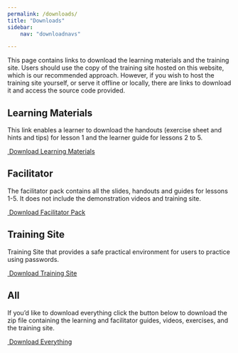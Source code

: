 ```yaml
---
permalink: /downloads/
title: "Downloads"
sidebar:
    nav: "downloadnavs"

---
```


This page contains links to download the learning materials and the training site. Users should use the copy of the training site hosted on this website, which is our recommended approach. However, if you wish to host the training site yourself, or serve it offline or locally, there are links to download it and access the source code provided.


## Learning Materials
This link enables a learner to download the handouts (exercise sheet and hints and tips) for lesson 1 and the learner guide for lessons 2 to 5. 

<a href="#" class="btn btn--primary"><i class="fas fa-download"></i>&nbsp;Download Learning Materials</a>

## Facilitator
The facilitator pack contains all the slides, handouts and guides for lessons 1-5. It does not include the demonstration videos and training site. 

<a href="#" class="btn btn--primary"><i class="fas fa-download"></i>&nbsp;Download Facilitator Pack</a>


## Training Site
Training Site that provides a safe practical environment for users to practice using passwords.

<a href="#" class="btn btn--primary"><i class="fas fa-download"></i>&nbsp;Download Training Site</a>

## All
If you’d like to download everything click the button below to download the zip file containing the learning and facilitator guides, videos, exercises, and the training site.

<a href="#" class="btn btn--primary"><i class="fas fa-download"></i>&nbsp;Download Everything</a>
